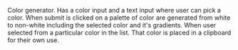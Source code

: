 Color generator.
Has a color input and a text input where user can pick a color. When submit is clicked on a palette of color are generated from white to non-white including the selected color and it's gradients.
When user selected from a particular color in the list. That color is placed in a clipboard for their own use.